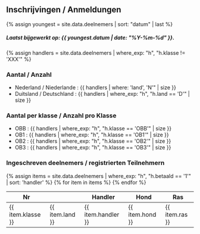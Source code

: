 ## Inschrijvingen / Anmeldungen

{% assign youngest = site.data.deelnemers | sort: "datum" | last %}

##### Laatst bijgewerkt op: {{ youngest.datum | date: "%Y-%m-%d" }}.

{% assign handlers = site.data.deelnemers | where_exp: "h", "h.klasse != 'XXX'" %}

### Aantal / Anzahl<br/>

- Nederland / Niederlande : {{ handlers | where: 'land', 'N'" | size }}<br/>
- Duitsland / Deutschland : {{ handlers | where_exp: "h", "h.land == 'D'" | size }}<br/>

### Aantal per klasse / Anzahl pro Klasse<br/>

- OBB : {{ handlers | where_exp: "h", "h.klasse == 'OBB'" | size }}<br/>
- OB1 : {{ handlers | where_exp: "h", "h.klasse == 'OB1'" | size }}<br/>
- OB2 : {{ handlers | where_exp: "h", "h.klasse == 'OB2'" | size }}<br/>
- OB3 : {{ handlers | where_exp: "h", "h.klasse == 'OB3'" | size }}<br/>

### Ingeschreven deelnemers / registrierten Teilnehmern

<table>
  <thead>
    <tr>
      <th>Nr</th>
      <th></th>
      <th>Handler</th>
      <th>Hond</th>
      <th>Ras</th>
    </tr>
  </thead>
  <tbody>
{% assign items = site.data.deelnemers | where_exp: "h", "h.betaald == '1'" | sort: 'handler' %}
{% for item in items %}
    <tr>
      <td>{{ item.klasse }}</td>
      <td>{{ item.land }}</td>
      <td>{{ item.handler }}</td>
      <td>{{ item.hond }}</td>
      <td>{{ item.ras }}</td>
    </tr>
{% endfor %}
  </tbody>
</table>
